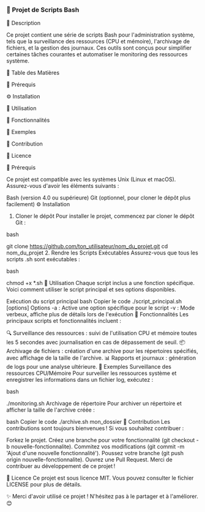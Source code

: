 ### 🐧 Projet de Scripts Bash

📜 Description

Ce projet contient une série de scripts Bash pour l'administration système, tels que la surveillance des ressources (CPU et mémoire), l'archivage de fichiers, et la gestion des journaux. Ces outils sont conçus pour simplifier certaines tâches courantes et automatiser le monitoring des ressources système.

📑 Table des Matières

🎯 Prérequis

⚙️ Installation

🚀 Utilisation

🔧 Fonctionnalités

📝 Exemples

🤝 Contribution

📄 Licence

🎯 Prérequis

Ce projet est compatible avec les systèmes Unix (Linux et macOS). Assurez-vous d'avoir les éléments suivants :


Bash (version 4.0 ou supérieure)
Git (optionnel, pour cloner le dépôt plus facilement)
⚙️ Installation
1. Cloner le dépôt
Pour installer le projet, commencez par cloner le dépôt Git :

bash

git clone https://github.com/ton_utilisateur/nom_du_projet.git
cd nom_du_projet
2. Rendre les Scripts Exécutables
Assurez-vous que tous les scripts .sh sont exécutables :

bash

chmod +x *.sh
🚀 Utilisation
Chaque script inclus a une fonction spécifique. Voici comment utiliser le script principal et ses options disponibles.

Exécution du script principal
bash
Copier le code
./script_principal.sh [options]
Options
-a : Active une option spécifique pour le script
-v : Mode verbeux, affiche plus de détails lors de l'exécution
🔧 Fonctionnalités
Les principaux scripts et fonctionnalités incluent :

🔍 Surveillance des ressources : suivi de l'utilisation CPU et mémoire toutes les 5 secondes avec journalisation en cas de dépassement de seuil.
📦 Archivage de fichiers : création d'une archive pour les répertoires spécifiés, avec affichage de la taille de l'archive.
📊 Rapports et journaux : génération de logs pour une analyse ultérieure.
📝 Exemples
Surveillance des ressources CPU/Mémoire
Pour surveiller les ressources système et enregistrer les informations dans un fichier log, exécutez :

bash

./monitoring.sh
Archivage de répertoire
Pour archiver un répertoire et afficher la taille de l'archive créée :

bash
Copier le code
./archive.sh mon_dossier
🤝 Contribution
Les contributions sont toujours bienvenues ! Si vous souhaitez contribuer :

Forkez le projet.
Créez une branche pour votre fonctionnalité (git checkout -b nouvelle-fonctionnalite).
Commitez vos modifications (git commit -m 'Ajout d'une nouvelle fonctionnalité').
Poussez votre branche (git push origin nouvelle-fonctionnalite).
Ouvrez une Pull Request.
Merci de contribuer au développement de ce projet !

📄 Licence
Ce projet est sous licence MIT. Vous pouvez consulter le fichier LICENSE pour plus de détails.

✨ Merci d'avoir utilisé ce projet ! N'hésitez pas à le partager et à l'améliorer. 😊






